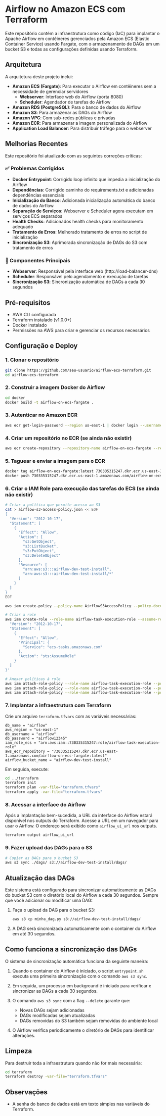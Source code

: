 # Airflow no Amazon ECS com Terraform

Este repositório contém a infraestrutura como código (IaC) para implantar o Apache Airflow em contêineres gerenciados pela Amazon ECS (Elastic Container Service) usando Fargate, com o armazenamento de DAGs em um bucket S3 e todas as configurações definidas usando Terraform.

## Arquitetura

A arquitetura deste projeto inclui:

- **Amazon ECS (Fargate)**: Para executar o Airflow em contêineres sem a necessidade de gerenciar servidores
  - **Webserver**: Interface web do Airflow (porta 8080)
  - **Scheduler**: Agendador de tarefas do Airflow
- **Amazon RDS (PostgreSQL)**: Para o banco de dados do Airflow
- **Amazon S3**: Para armazenar as DAGs do Airflow
- **Amazon VPC**: Com sub-redes públicas e privadas
- **Amazon ECR**: Para armazenar a imagem personalizada do Airflow
- **Application Load Balancer**: Para distribuir tráfego para o webserver

## Melhorias Recentes

Este repositório foi atualizado com as seguintes correções críticas:

### ✅ Problemas Corrigidos
- **Docker Entrypoint**: Corrigido loop infinito que impedia a inicialização do Airflow
- **Dependências**: Corrigido caminho do requirements.txt e adicionadas dependências essenciais
- **Inicialização do Banco**: Adicionada inicialização automática do banco de dados do Airflow
- **Separação de Serviços**: Webserver e Scheduler agora executam em serviços ECS separados
- **Health Checks**: Adicionados health checks para monitoramento adequado
- **Tratamento de Erros**: Melhorado tratamento de erros no script de inicialização
- **Sincronização S3**: Aprimorada sincronização de DAGs do S3 com tratamento de erros

### 🔧 Componentes Principais
- **Webserver**: Responsável pela interface web (http://load-balancer-dns)
- **Scheduler**: Responsável pelo agendamento e execução de tarefas
- **Sincronização S3**: Sincronização automática de DAGs a cada 30 segundos

## Pré-requisitos

- AWS CLI configurada
- Terraform instalado (v1.0.0+)
- Docker instalado
- Permissões na AWS para criar e gerenciar os recursos necessários

## Configuração e Deploy

### 1. Clonar o repositório

```bash
git clone https://github.com/seu-usuario/airflow-ecs-terraform.git
cd airflow-ecs-terraform
```

### 2. Construir a imagem Docker do Airflow

```bash
cd docker
docker build -t airflow-on-ecs-fargate .
```

### 3. Autenticar no Amazon ECR

```bash
aws ecr get-login-password --region us-east-1 | docker login --username AWS --password-stdin 730335315247.dkr.ecr.us-east-1.amazonaws.com
```

### 4. Criar um repositório no ECR (se ainda não existir)

```bash
aws ecr create-repository --repository-name airflow-on-ecs-fargate --region us-east-1
```

### 5. Taguear e enviar a imagem para o ECR

```bash
docker tag airflow-on-ecs-fargate:latest 730335315247.dkr.ecr.us-east-1.amazonaws.com/airflow-on-ecs-fargate:latest
docker push 730335315247.dkr.ecr.us-east-1.amazonaws.com/airflow-on-ecs-fargate:latest
```

### 6. Criar o IAM Role para execução das tarefas do ECS (se ainda não existir)

```bash
# Criar a política que permite acesso ao S3
cat > airflow-s3-access-policy.json << EOF
{
  "Version": "2012-10-17",
  "Statement": [
    {
      "Effect": "Allow",
      "Action": [
        "s3:GetObject",
        "s3:ListBucket",
        "s3:PutObject",
        "s3:DeleteObject"
      ],
      "Resource": [
        "arn:aws:s3:::airflow-dev-test-install",
        "arn:aws:s3:::airflow-dev-test-install/*"
      ]
    }
  ]
}
EOF

aws iam create-policy --policy-name AirflowS3AccessPolicy --policy-document file://airflow-s3-access-policy.json

# Criar a role
aws iam create-role --role-name airflow-task-execution-role --assume-role-policy-document '{
  "Version": "2012-10-17",
  "Statement": [
    {
      "Effect": "Allow",
      "Principal": {
        "Service": "ecs-tasks.amazonaws.com"
      },
      "Action": "sts:AssumeRole"
    }
  ]
}'

# Anexar políticas à role
aws iam attach-role-policy --role-name airflow-task-execution-role --policy-arn arn:aws:iam::aws:policy/service-role/AmazonECSTaskExecutionRolePolicy
aws iam attach-role-policy --role-name airflow-task-execution-role --policy-arn arn:aws:iam::aws:policy/AmazonS3ReadOnlyAccess
aws iam attach-role-policy --role-name airflow-task-execution-role --policy-arn arn:aws:iam::$(aws sts get-caller-identity --query 'Account' --output text):policy/AirflowS3AccessPolicy
```

### 7. Implantar a infraestrutura com Terraform

Crie um arquivo `terraform.tfvars` com as variáveis necessárias:

```hcl
db_name = "airflow"
aws_region = "us-east-1"
db_username = "airflow"
db_password = "airflow12345"
iam_role_ecs = "arn:aws:iam::730335315247:role/airflow-task-execution-role"
aws_ecr_repository = "730335315247.dkr.ecr.us-east-1.amazonaws.com/airflow-on-ecs-fargate:latest"
airflow_bucket_name = "airflow-dev-test-install"
```

Em seguida, execute:

```bash
cd ../terraform
terraform init
terraform plan -var-file="terraform.tfvars"
terraform apply -var-file="terraform.tfvars"
```

### 8. Acessar a interface do Airflow

Após a implantação bem-sucedida, a URL da interface do Airflow estará disponível nos outputs do Terraform. Acesse a URL em um navegador para usar o Airflow. O endereço será exibido como `airflow_ui_url` nos outputs.

```bash
terraform output airflow_ui_url
```

### 9. Fazer upload das DAGs para o S3

```bash
# Copiar as DAGs para o bucket S3
aws s3 sync ./dags/ s3://airflow-dev-test-install/dags/
```

## Atualização das DAGs

Este sistema está configurado para sincronizar automaticamente as DAGs do bucket S3 com o diretório local do Airflow a cada 30 segundos. Sempre que você adicionar ou modificar uma DAG:

1. Faça o upload da DAG para o bucket S3:
   ```bash
   aws s3 cp minha_dag.py s3://airflow-dev-test-install/dags/
   ```

2. A DAG será sincronizada automaticamente com o container do Airflow em até 30 segundos.

## Como funciona a sincronização das DAGs

O sistema de sincronização automática funciona da seguinte maneira:

1. Quando o container do Airflow é iniciado, o script `entrypoint.sh` executa uma primeira sincronização com o comando `aws s3 sync`.

2. Em seguida, um processo em background é iniciado para verificar e sincronizar as DAGs a cada 30 segundos.

3. O comando `aws s3 sync` com a flag `--delete` garante que:
   - Novas DAGs sejam adicionadas
   - DAGs modificadas sejam atualizadas
   - DAGs removidas do S3 também sejam removidas do ambiente local

4. O Airflow verifica periodicamente o diretório de DAGs para identificar alterações.

## Limpeza

Para destruir toda a infraestrutura quando não for mais necessária:

```bash
cd terraform
terraform destroy -var-file="terraform.tfvars"
```

## Observações

- A senha do banco de dados está em texto simples nas variáveis do Terraform.